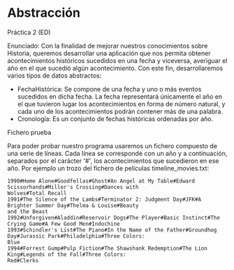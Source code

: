 # Abstracción

Práctica 2 (ED)

Enunciado:
Con la finalidad de mejorar nuestros conocimientos sobre Historia, queremos desarrollar una
aplicación que nos permita obtener acontecimientos históricos sucedidos en una fecha y
viceversa, averiguar el año en el que sucedió algún acontecimiento. Con este fin,
desarrollaremos varios tipos de datos abstractos:

*  FechaHistórica: Se compone de una fecha y uno o más eventos sucedidos en dicha
fecha. La fecha representará únicamente el año en el que tuvieron lugar los
acontecimientos en forma de número natural, y cada uno de los acontecimientos
podrán contener más de una palabra.
*  Cronología: Es un conjunto de fechas históricas ordenadas por año.

Fichero prueba

Para poder probar nuestro programa usaremos un fichero compuesto de una serie de líneas.
Cada línea se corresponde con un año y a continuación, separados por el carácter '#', los
acontecimientos que sucedieron en ese año. Por ejemplo un trozo del fichero de películas
timeline_movies.txt:
```
1990#Home Alone#Goodfellas#Ghost#An Angel at My Table#Edward Scissorhands#Miller's Crossing#Dances with
Wolves#Total Recall
1991#The Silence of the Lambs#Terminator 2: Judgment Day#JFK#A Brighter Summer Day#Thelma & Louise#Beauty
and the Beast
1992#Unforgiven#Aladdin#Reservoir Dogs#The Player#Basic Instinct#The Crying Game#A Few Good Men#Indochine
1993#Schindler's List#The Piano#In the Name of the Father#Groundhog Day#Jurassic Park#Philadelphia#Three Colors:
Blue
1994#Forrest Gump#Pulp Fiction#The Shawshank Redemption#The Lion King#Legends of the Fall#Three Colors:
Red#Clerks
```
